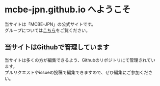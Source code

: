# mcbe-jpn.github.io へようこそ

当サイトは「MCBE-JPN」の公式サイトです。  
グループについては[こちら](/about)をご覧ください。  

## 当サイトはGithubで管理しています

当サイトは多くの方が編集できるよう、Githubのリポジトリにて管理されています。  
プルリクエストやissueの投稿で編集できますので、ぜひ編集にご参加ください。  
